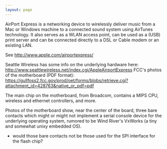 ```yaml
---
layout: page
---
```


AirPort Express is a networking device to wirelessly deliver music from a Mac or Windows machine to a connected sound system using AirTunes technology. It also serves as a WLAN access point, can be used as a (USB) print server and can be connected directly to a DSL or Cable modem or an existing LAN.

See http://www.apple.com/airportexpress/

Seattle Wireless has some info on the underlying hardware here: http://www.seattlewireless.net/index.cgi/AppleAirportExpress 
FCC's photos of the motherboard (PDF format): https://gullfoss2.fcc.gov/prod/oet/forms/blobs/retrieve.cgi?attachment_id=428763&native_or_pdf=pdf

The main chip on the motherboard, from Broadcom, contains a MIPS CPU, wireless and ethernet controllers, and more.

Photos of the motherboard show, near the center of the board, three bare contacts which might or might not
implement a serial console device for the underlying operating system, rumored to be Wind River's VxWorks
(a tiny and somewhat unixy embedded OS).  
 
- would those bare contacts not be those used for the SPI interface for the flash chip?

